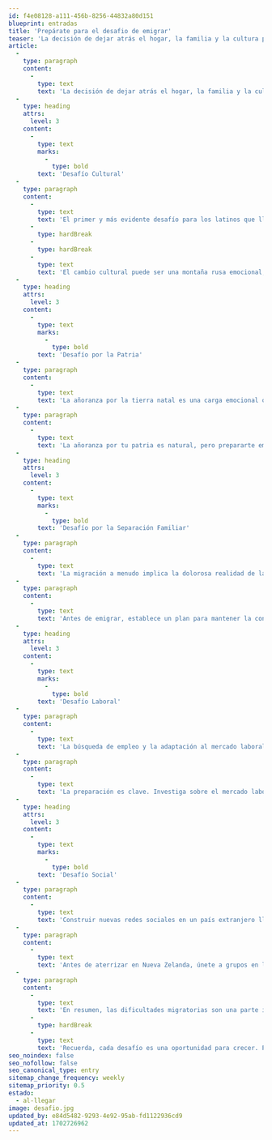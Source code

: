 ```yaml
---
id: f4e08128-a111-456b-8256-44832a80d151
blueprint: entradas
title: 'Prepárate para el desafio de emigrar'
teaser: 'La decisión de dejar atrás el hogar, la familia y la cultura para buscar nuevas oportunidades en un país extranjero es un viaje emocional complejo. Para muchos latinos que eligen establecerse en Nueva Zelanda, este proceso implica enfrentarse a diversas dificultades emocionales que van más allá de las fronteras geográficas.'
article:
  -
    type: paragraph
    content:
      -
        type: text
        text: 'La decisión de dejar atrás el hogar, la familia y la cultura para buscar nuevas oportunidades en un país extranjero es un viaje emocional complejo. Para muchos latinos que eligen establecerse en Nueva Zelanda, este proceso implica enfrentarse a diversas dificultades emocionales que van más allá de las fronteras geográficas. Desde el cambio cultural hasta la adaptación laboral, cada paso hacia la construcción de una nueva vida en este rincón del Pacífico Sur conlleva desafíos significativos.'
  -
    type: heading
    attrs:
      level: 3
    content:
      -
        type: text
        marks:
          -
            type: bold
        text: 'Desafío Cultural'
  -
    type: paragraph
    content:
      -
        type: text
        text: 'El primer y más evidente desafío para los latinos que llegan a Nueva Zelanda es el choque cultural. Desde las costumbres cotidianas hasta las expresiones idiomáticas, cada detalle puede ser una nueva experiencia. La nostalgia por las tradiciones latinas puede pesar en el corazón, generando una sensación de pérdida por la familiaridad dejada atrás. La clave aquí es encontrar un equilibrio entre la celebración de la herencia cultural propia y la apertura a las riquezas de la nueva cultura kiwi.'
      -
        type: hardBreak
      -
        type: hardBreak
      -
        type: text
        text: 'El cambio cultural puede ser una montaña rusa emocional, pero también es una oportunidad para explorar nuevas perspectivas y enriquecer tu vida. Antes de venir, investiga sobre la cultura kiwi, sus tradiciones y formas de vida. Este conocimiento previo te ayudará a adaptarte más fácilmente y a apreciar la diversidad que encontrarás.'
  -
    type: heading
    attrs:
      level: 3
    content:
      -
        type: text
        marks:
          -
            type: bold
        text: 'Desafío por la Patria'
  -
    type: paragraph
    content:
      -
        type: text
        text: 'La añoranza por la tierra natal es una carga emocional que muchos latinos llevan consigo. La belleza natural de Nueva Zelanda puede ser asombrosa, pero el vínculo emocional con el terruño latino a menudo se manifiesta en una forma de desafío. Enfrentar este desafío implica construir puentes emocionales entre dos mundos, reconociendo y honrando las raíces mientras se abraza la oportunidad de crecer en una nueva tierra.'
  -
    type: paragraph
    content:
      -
        type: text
        text: 'La añoranza por tu patria es natural, pero prepararte emocionalmente puede hacer que la transición sea más suave. Mantén conexiones regulares con tu familia y amigos a través de llamadas, mensajes y videollamadas. Explora comunidades en línea de latinos en Nueva Zelanda para compartir experiencias y recibir apoyo.'
  -
    type: heading
    attrs:
      level: 3
    content:
      -
        type: text
        marks:
          -
            type: bold
        text: 'Desafío por la Separación Familiar'
  -
    type: paragraph
    content:
      -
        type: text
        text: 'La migración a menudo implica la dolorosa realidad de la separación de seres queridos. Los latinos en Nueva Zelanda pueden sentir la ausencia de familiares y amigos de manera aguda. Mantener conexiones a través de la tecnología moderna y buscar comunidades latinas locales puede ser una fuente crucial de apoyo emocional. Compartir experiencias con aquellos que han pasado por situaciones similares puede ayudar a mitigar la sensación de soledad.'
  -
    type: paragraph
    content:
      -
        type: text
        text: 'Antes de emigrar, establece un plan para mantener la conexión con tus seres queridos. Programa llamadas regulares y comparte tus expectativas con tu familia sobre cómo mantenerse en contacto. Explora opciones como videoconferencias y redes sociales para mantener la cercanía, incluso a larga distancia.'
  -
    type: heading
    attrs:
      level: 3
    content:
      -
        type: text
        marks:
          -
            type: bold
        text: 'Desafío Laboral'
  -
    type: paragraph
    content:
      -
        type: text
        text: 'La búsqueda de empleo y la adaptación al mercado laboral neozelandés pueden ser desafíos notables. La pérdida de roles y estatus laborales previos puede generar estrés emocional. Es fundamental abordar este desafío con una mentalidad abierta, buscando oportunidades para aprender y crecer en el nuevo entorno. '
  -
    type: paragraph
    content:
      -
        type: text
        text: 'La preparación es clave. Investiga sobre el mercado laboral en Nueva Zelanda, ajusta tu currículum según las expectativas locales y explora oportunidades de formación antes de llegar. Conectar con redes profesionales puede ser beneficioso para tu adaptación laboral.'
  -
    type: heading
    attrs:
      level: 3
    content:
      -
        type: text
        marks:
          -
            type: bold
        text: 'Desafío Social'
  -
    type: paragraph
    content:
      -
        type: text
        text: 'Construir nuevas redes sociales en un país extranjero lleva tiempo. Los latinos en Nueva Zelanda pueden experimentar la necesidad de encontrar su lugar en la comunidad local. Participar en eventos comunitarios, unirse a grupos de interés y mostrar interés en la cultura kiwi son pasos importantes para superar el desafío social. La apertura a nuevas amistades y experiencias contribuye significativamente a la sensación de pertenencia.'
  -
    type: paragraph
    content:
      -
        type: text
        text: 'Antes de aterrizar en Nueva Zelanda, únete a grupos en línea y comunidades de expatriados latinos. Esto te permitirá establecer conexiones incluso antes de llegar. Investiga eventos comunitarios y actividades locales para que te integres rápidamente y construyas nuevas amistades.'
  -
    type: paragraph
    content:
      -
        type: text
        text: 'En resumen, las dificultades migratorias son una parte inherente del proceso de establecerse en un nuevo país. Para los latinos en Nueva Zelanda, estas dificultades ofrecen oportunidades para crecer, aprender y enriquecer tanto la vida personal como la comunidad que los acoge. Al abordar estos desafíos con resiliencia y apertura, los migrantes pueden construir un puente entre su pasado y su presente, creando un futuro vibrante en la hermosa tierra de Aotearoa.'
      -
        type: hardBreak
      -
        type: text
        text: 'Recuerda, cada desafío es una oportunidad para crecer. Prepárate, mantente positivo y recuerda que no estás solo en esta experiencia. ¡Buena suerte en tu nueva aventura en Aotearoa!'
seo_noindex: false
seo_nofollow: false
seo_canonical_type: entry
sitemap_change_frequency: weekly
sitemap_priority: 0.5
estado:
  - al-llegar
image: desafio.jpg
updated_by: e84d5482-9293-4e92-95ab-fd1122936cd9
updated_at: 1702726962
---
```

